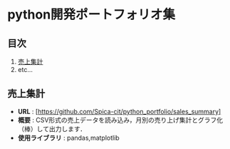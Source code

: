 # python開発ポートフォリオ集

## 目次
1. [売上集計](#売上集計)
2. etc...

## 売上集計
- **URL** : [https://github.com/Spica-cit/python_portfolio/sales_summary]
- **概要** : CSV形式の売上データを読み込み，月別の売り上げ集計とグラフ化（棒）して出力します．
- **使用ライブラリ** : pandas,matplotlib
